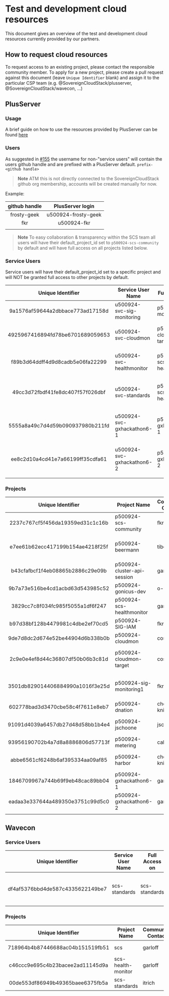 # Test and development cloud resources

This document gives an overview of the test and development cloud resources currently provided by our partners.

## How to request cloud resources

To request access to an existing project, please contact the responsible community member. To apply for a new project, please create a pull request against this document (leave `Unique Identifier` blank) and assign it to the particular CSP team (e.g. @SovereignCloudStack/plusserver, @SovereignCloudStack/wavecon, ...)

## PlusServer

### Usage

A brief guide on how to use the resources provided by PlusServer can be found [here](plusserver-gx-scs.md)

### Users

As suggested in [#155](https://github.com/SovereignCloudStack/standards/issues/155) the username for non-"service users" will contain the users github handle and are prefixed with a PlusServer default.
`prefix-<github handle>`

> **Note**
> ATM this is not directly connected to the SovereignCloudStack github org membership, accounts will be created manually for now.

Example:

| github handle | PlusServer login    |
| :-----------: | :-----------------: |
| frosty-geek   | u500924-frosty-geek |
| fkr           | u500924-fkr         |
|               |                     |

> **Note**
> To easy collaboration & transparency within the SCS team all users will have their default_project_id set to `p500924-scs-community` by default and will have full access on all projects listed below.

### Service Users

Service users will have their default_project_id set to a specific project and will NOT be granted full access to other projects by default.

| Unique Identifier                | Service User Name          | Full Access on            | Community Contact | Description                                   | Needed until |
| :------------------------------: | -------------------------- | ------------------------- | ----------------- | --------------------------------------------- | :----------: |
| 9a1576af59644a2dbbace773ad17158d | u500924-svc-sig-monitoring | p500924-sig-monitoring1   | fkr               | Service User - SIG Monitoring                 | 31.12.2023   |
| 4925967416894fd78be6701689059653 | u500924-svc-cloudmon       | p500924-cloudmon-target   | costelter         | Service User - CloudMon Test Project          | 31.12.2023   |
| f89b3d64ddff4d9d8cadb5e06fa22299 | u500924-svc-healthmonitor  | p500924-scs-healthmonitor | garloff           | Service User - SCS Health Monitor             | ∞            |
| 49cc3d72fbdf41fe8dc407f57f026dbf | u500924-svc-standards      | p500924-scs-healthmonitor | garloff           | Service User - SCS Standards Compliance Check | ∞            |
| 5555a8a49c7d4d59b090937980b211fd | u500924-svc-gxhackathon6-1 | p500924-gxhackathon6-1    | garloff           | Service User - Gaia-X Hackathon 6 Projekt1    | 10.05.2023   |
| ee8c2d10a4cd41e7a66199ff35cdfa61 | u500924-svc-gxhackathon6-2 | p500924-gxhackathon6-2    | garloff           | Service User - Gaia-X Hackathon 6 Projekt2    | 10.05.2023   |
|                                  |                            |                           |                   |                                               |              |

### Projects

| Unique Identifier                | Project Name                | Community Contact | Description                       | Needed until |
| :------------------------------: | --------------------------- | ----------------- | --------------------------------- | :----------: |
| 2237c767cf5f456da19359ed31c1c16b | p500924-scs-community       | fkr               | SCS Community Project             | ∞            |
| e7ee61b62ecc417199b154ae4218f25f | p500924-beermann            | tibeer            | Project of Tim Beermann, OSISM    | ∞            |
| b43cfafbcf1f4eb08865b2886c29e09b | p500924-cluster-api-session | garloff           | cluster-api hands on session      | ∞            |
| 9b7a73e516be4cd1acbd63d543985c52 | p500924-gonicus-dev         | o-otte            | GONICUS GmbH                      | ∞            |
| 3829cc7c8f034fc985f5055a1df6f247 | p500924-scs-healthmonitor   | garloff           | SCS Health Monitor                | ∞            |
| b97d38bf128b4479981c4dbe2ef70cd5 | p500924-SIG-IAM             | fkr               | SIG IAM                           | ∞            |
| 9de7d8dc2d674e52be44904d6b338b0b | p500924-cloudmon            | costelter         | CloudMon Test Project             | 31.12.2023   |
| 2c9e0e4ef8d44c36807df50b06b3c81d | p500924-cloudmon-target     | costelter         | Target project for CloudMon tests | 31.12.2023   |
| 3501db829014406884990a1016f3e25d | p500924-sig-monitoring1     | fkr               | SIG Monitoring - cloudmon target  | 31.12.2023   |
| 602778bad3d3470cbe58c4f7611e8eb7 | p500924-dnation             | chess-knight      | dNation Dev Project               | ∞            |
| 91091d4039a6457db27d48d58bb1b4e4 | p500924-jschoone            | jschoone          | KaaS dev and evaluation           | ∞            |
| 93956190702b4a7d8a8886806d57713f | p500924-metering            | cah-link          | Metering Dev Project              | 31.12.2023   |
| abbe6561cf6248b6af395334aa09af85 | p500924-harbor              | chess-knight      | Project for Harbor deployment     | ∞            |
| 1846709967a744b69f9eb48cac89bb04 | p500924-gxhackathon6-1      | garloff           | Gaia-X Hackathon 6 Projekt1       | 10.05.2023   |
| eadaa3e337644a489350e3751c99d5c0 | p500924-gxhackathon6-2      | garloff           | Gaia-X Hackathon 6 Projekt2       | 10.05.2023   |
|                                  |                             |                   |                                   |              |

## Wavecon

### Service Users

|        Unique Identifier         | Service User Name | Full Access on | Community Contact | Description                                   | Needed until |
| :------------------------------: | ----------------- | -------------- | ----------------- | --------------------------------------------- | :----------: |
| df4af5376bbd4de587c4335622149be7 | scs-standards     | scs-standards  | itrich            | Service User - SCS Standards Compliance Check |      ∞       |

### Projects

|        Unique Identifier         | Project Name       | Community Contact | Description        | Needed until |
| :------------------------------: | ------------------ | ----------------- | ------------------ | :----------: |
| 718964b4b87446688ac04b151519fb51 | scs                | garloff           | SCS Health Monitor |      ∞       |
| c46ccc9e695c4b23bacee2ad11145d9a | scs-health-monitor | garloff           | SCS Health Monitor |      ∞       |
| 00de553df86949b49365baee6375fb5a | scs-standards      | itrich            | SCS Health Monitor |      ∞       |
